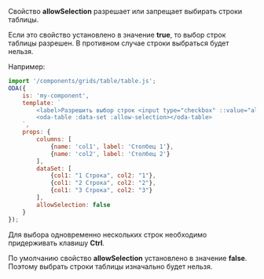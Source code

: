 Свойство **allowSelection** разрешает или запрещает выбирать строки таблицы.

Если это свойство установлено в значение **true**, то выбор строк таблицы разрешен. В противном случае строки выбраться будет нельзя.

Например:

```javascript _run_line_edit_loadoda_[my-component.js]_h=160_
import '/components/grids/table/table.js';
ODA({
    is: 'my-component',
    template: `
        <label>Разрешить выбор строк <input type="checkbox" ::value="allowSelection" ></label>
        <oda-table :data-set :allow-selection></oda-table>
    `,
    props: {
        columns: [
            {name: 'col1', label: 'Столбец 1'},
            {name: 'col2', label: 'Столбец 2'}
        ],
        dataSet: [
            {col1: "1 Строка", col2: "1"},
            {col1: "2 Строка", col2: "2"},
            {col1: "3 Строка", col2: "3"}
        ],
        allowSelection: false
    }
});
```

Для выбора одновременно нескольких строк необходимо придерживать клавишу **Ctrl**.

По умолчанию свойство **allowSelection** установлено в значение **false**. Поэтому выбрать строки таблицы изначально будет нельзя.
